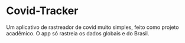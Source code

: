 # Covid-Tracker
Um aplicativo de rastreador de covid muito simples, feito como projeto acadêmico.
O app só rastreia os dados globais e do Brasil.
